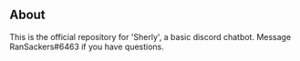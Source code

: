 ## About
This is the official repository for 'Sherly', a basic discord chatbot.
Message RanSackers#6463 if you have questions.
